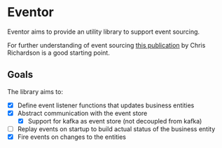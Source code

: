 # Eventor
Eventor aims to provide an utility library to support event sourcing.

For further understanding of event sourcing [this publication](http://microservices.io/patterns/data/event-sourcing.html) by Chris Richardson is a good starting point.

## Goals
The library aims to:
- [x] Define event listener functions that updates business entities
- [x] Abstract communication with the event store
    - [x] Support for kafka as event store (not decoupled from kafka)
- [ ] Replay events on startup to build actual status of the business entity
- [x] Fire events on changes to the entities
